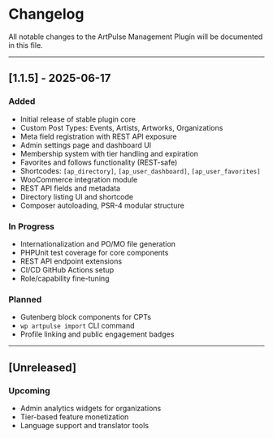 # Changelog

All notable changes to the ArtPulse Management Plugin will be documented in this file.

---

## [1.1.5] - 2025-06-17
### Added
- Initial release of stable plugin core
- Custom Post Types: Events, Artists, Artworks, Organizations
- Meta field registration with REST API exposure
- Admin settings page and dashboard UI
- Membership system with tier handling and expiration
- Favorites and follows functionality (REST-safe)
- Shortcodes: `[ap_directory]`, `[ap_user_dashboard]`, `[ap_user_favorites]`
- WooCommerce integration module
- REST API fields and metadata
- Directory listing UI and shortcode
- Composer autoloading, PSR-4 modular structure

### In Progress
- Internationalization and PO/MO file generation
- PHPUnit test coverage for core components
- REST API endpoint extensions
- CI/CD GitHub Actions setup
- Role/capability fine-tuning

### Planned
- Gutenberg block components for CPTs
- `wp artpulse import` CLI command
- Profile linking and public engagement badges

---

## [Unreleased]
### Upcoming
- Admin analytics widgets for organizations
- Tier-based feature monetization
- Language support and translator tools
